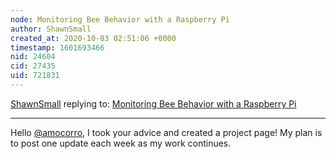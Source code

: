 ```yaml
---
node: Monitoring Bee Behavior with a Raspberry Pi
author: ShawnSmall
created_at: 2020-10-03 02:51:06 +0000
timestamp: 1601693466
nid: 24604
cid: 27435
uid: 721831
---
```




[ShawnSmall](../profile/ShawnSmall) replying to: [Monitoring Bee Behavior with a Raspberry Pi](../notes/ShawnSmall/09-19-2020/monitoring-bee-behavior-with-a-raspberry-pi)

----
Hello [@amocorro](/profile/amocorro), I took your advice and created a project page! My plan is to post one update each week as my work continues.